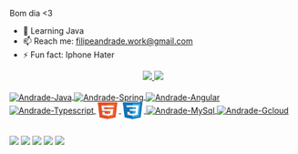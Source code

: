 Bom dia <3

- 🌱 Learning Java
- 📫 Reach me: filipeandrade.work@gmail.com
- ⚡ Fun fact: Iphone Hater

<div align="center">
  <a href="https://github.com/andrade-filipe">
  <img height="180em" src="https://github-readme-stats.vercel.app/api?username=andrade-filipe&show_icons=true&theme=apprentice&include_all_commits=true&count_private=true"/>
  <img height="180em" src="https://github-readme-stats.vercel.app/api/top-langs/?username=andrade-filipe&layout=compact&langs_count=7&theme=apprentice"/>
</div>
<div style="display: inline_block"><br>
  <img align="center" alt="Andrade-Java" height="30" width="40" src="https://cdn.jsdelivr.net/gh/devicons/devicon/icons/java/java-plain.svg">
  <img align="center" alt="Andrade-Spring" height="30" width="40" src="https://cdn.jsdelivr.net/gh/devicons/devicon/icons/spring/spring-original.svg" />
  <img align="center" alt="Andrade-Angular" height="30" width="40" src="https://cdn.jsdelivr.net/gh/devicons/devicon/icons/angularjs/angularjs-plain.svg" />
  <img align="center" alt="Andrade-Typescript" height="30" width="40" src="https://cdn.jsdelivr.net/gh/devicons/devicon/icons/typescript/typescript-original.svg" />
  <img align="center" alt="Andrade-HTML" height="30" width="40" src="https://raw.githubusercontent.com/devicons/devicon/master/icons/html5/html5-original.svg">
  <img align="center" alt="Andrade-CSS" height="30" width="40" src="https://raw.githubusercontent.com/devicons/devicon/master/icons/css3/css3-original.svg">
  <img align="center" alt="Andrade-MySql" height="30" width="40" src="https://cdn.jsdelivr.net/gh/devicons/devicon/icons/mysql/mysql-original.svg">
  <img align="center" alt="Andrade-Gcloud" height="30" width="40" src="https://cdn.jsdelivr.net/gh/devicons/devicon/icons/googlecloud/googlecloud-original.svg" />
</div>

 ##
 
<div> 
  <a href="" target="_blank"><img src="https://img.shields.io/badge/YouTube-FF0000?style=for-the-badge&logo=youtube&logoColor=white" target="_blank"></a>
  <a href="https://www.instagram.com/andrade.filipe_/" target="_blank"><img src="https://img.shields.io/badge/-Instagram-%23E4405F?style=for-the-badge&logo=instagram&logoColor=white" target="_blank"></a>
 <a href="" target="_blank"><img src="https://img.shields.io/badge/Discord-7289DA?style=for-the-badge&logo=discord&logoColor=white" target="_blank"></a> 
  <a href = "mailto:dev.filipeandrade@gmail.com"><img src="https://img.shields.io/badge/-Gmail-%23333?style=for-the-badge&logo=gmail&logoColor=white" target="_blank"></a>
  <a href="https://www.linkedin.com/in/filipe-andrade-02777123b/" target="_blank"><img src="https://img.shields.io/badge/-LinkedIn-%230077B5?style=for-the-badge&logo=linkedin&logoColor=white" target="_blank"></a> 
</div>
